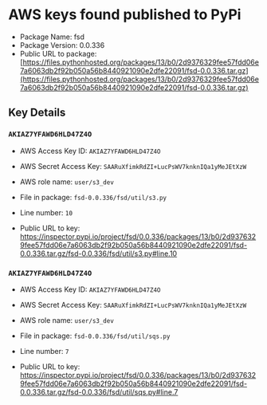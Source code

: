 # AWS keys found published to PyPi

* Package Name: fsd
* Package Version: 0.0.336
* Public URL to package: [https://files.pythonhosted.org/packages/13/b0/2d9376329fee57fdd06e7a6063db2f92b050a56b8440921090e2dfe22091/fsd-0.0.336.tar.gz](https://files.pythonhosted.org/packages/13/b0/2d9376329fee57fdd06e7a6063db2f92b050a56b8440921090e2dfe22091/fsd-0.0.336.tar.gz)

## Key Details

### `AKIAZ7YFAWD6HLD47Z4O`

* AWS Access Key ID: `AKIAZ7YFAWD6HLD47Z4O`
* AWS Secret Access Key: `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` 
* AWS role name: `user/s3_dev`
* File in package: `fsd-0.0.336/fsd/util/s3.py`
* Line number: `10`

* Public URL to key: https://inspector.pypi.io/project/fsd/0.0.336/packages/13/b0/2d9376329fee57fdd06e7a6063db2f92b050a56b8440921090e2dfe22091/fsd-0.0.336.tar.gz/fsd-0.0.336/fsd/util/s3.py#line.10



### `AKIAZ7YFAWD6HLD47Z4O`

* AWS Access Key ID: `AKIAZ7YFAWD6HLD47Z4O`
* AWS Secret Access Key: `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` 
* AWS role name: `user/s3_dev`
* File in package: `fsd-0.0.336/fsd/util/sqs.py`
* Line number: `7`

* Public URL to key: https://inspector.pypi.io/project/fsd/0.0.336/packages/13/b0/2d9376329fee57fdd06e7a6063db2f92b050a56b8440921090e2dfe22091/fsd-0.0.336.tar.gz/fsd-0.0.336/fsd/util/sqs.py#line.7


